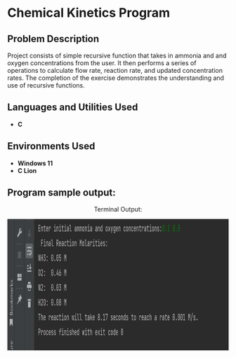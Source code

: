 <h1>Chemical Kinetics Program</h1>

<h2>Problem Description</h2>
Project consists of simple recursive function that takes in ammonia and and oxygen concentrations from the user. It then performs a series of operations to calculate flow rate, reaction rate, and updated concentration rates. The completion of the exercise demonstrates the understanding and use of recursive functions.
<br />


<h2>Languages and Utilities Used</h2>

- <b>C</b> 

<h2>Environments Used </h2>

- <b>Windows 11</b>
- <b>C Lion</b>

<h2>Program sample output:</h2>

<p align="center">Terminal Output:</p>
<p align="center">
  <img src="./photos/ChemicalKineticsOutput.png" alt="Alt Text" width="1100" height="300">
</p>
